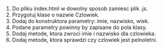1. Do pliku index.html w dowolny sposob zamiesc plik .js.
2. Przygotuj klase o nazwie Czlowiek.
3. Dodaj do konstruktora parametry: imie, nazwisko, wiek.
4. Podane parametry powinny by zapisane do pola klasy.
5. Dodaj metode, ktora zwroci imie i nazwisko dla czlowieka.
6. Dodaj metode, ktora sprawdzi czy czlowiek jest pelnoletni.